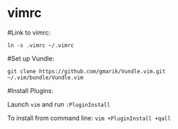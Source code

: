 vimrc
=====

#Link to vimrc:

`ln -s .vimrc ~/.vimrc`

#Set up Vundle:

`git clone https://github.com/gmarik/Vundle.vim.git ~/.vim/bundle/Vundle.vim`

#Install Plugins:

   Launch `vim` and run `:PluginInstall`

   To install from command line: `vim +PluginInstall +qall`
